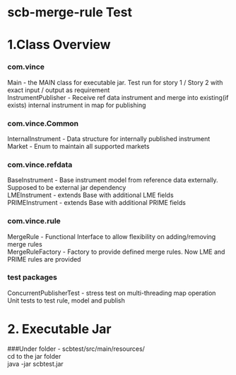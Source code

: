 # scb-merge-rule Test

# 1.Class Overview

### com.vince  
Main - the MAIN class for executable jar. Test run for story 1 / Story 2 with exact input / output as requirement  
InstrumentPublisher - Receive ref data instrument and merge into existing(if exists) internal instrument in map for publishing  

### com.vince.Common  
InternalInstrument - Data structure for internally published instrument  
Market - Enum to maintain all supported markets  

### com.vince.refdata  
BaseInstrument - Base instrument model from reference data externally. Supposed to be external jar dependency  
LMEInstrument - extends Base with additional LME fields  
PRIMEInstrument - extends Base with additional PRIME fields  

### com.vince.rule  
MergeRule - Functional Interface to allow flexibility on adding/removing merge rules  
MergeRuleFactory - Factory to provide defined merge rules. Now LME and PRIME rules are provided  

### test packages  
ConcurrentPublisherTest - stress test on multi-threading map operation  
Unit tests to test rule, model and publish  

# 2. Executable Jar  
###Under folder - scbtest/src/main/resources/  
cd to the jar folder  
java -jar scbtest.jar  
